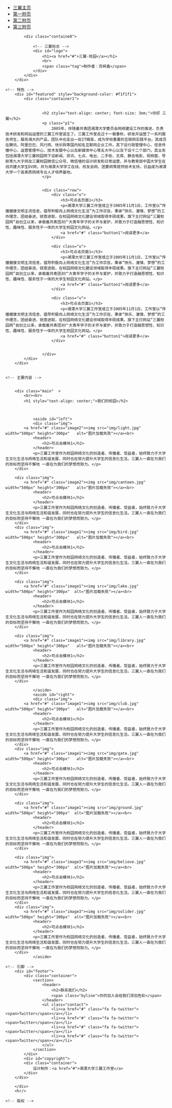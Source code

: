 <!DOCTYPE html>
<html>
<head>
	<title>三翼-校园</title>
	<meta charset="utf-8">
	<link rel="stylesheet" type="text/css" href="css/css01.css"/>

</head>
<body class="homepage">
		<!-- 头部 -->
		<div id="header">
			<div id="nav-wrapper"> 
				<!-- 链接 -->
				<nav id="nav">
					<ul>
						<li class="active"><a href="index.html">三翼主页</a></li>
						<li><a href="#">第一附页</a></li>
						<li><a href="#">第二附页</a></li>
						<li><a href="#">第三附页</a></li>
					</ul>
				</nav>
			</div>
			
			<div class="containe0"> 
				
				<!-- 三翼标志 -->
				<div id="logo">
					<h1><a href="#">三翼·校园</a></h1>
					<br>
					<span class="tag">制作者：苏梓鑫</span>
				</div>
			</div>
		</div>

	<!-- 特色 -->
		<div id="featured" style="background-color: #f1f1f1">
			<div class="container1">


					<h2 style="text-align: center; font-size: 3em;">你好 三翼</h2>
					<p class="p1">
						2005年，伴随着共青团湘潭大学委员会网络建设工作的推进，负责技术研发和网站运营的三翼工作室诞生了。三翼工作室走过十一载春秋，研发并运营了一系列服务师生，服务湘大的产品，团队中也走出一批IT精英，成为学校重要的互联网实践平台。其成员在腾讯、阿里巴巴、风行网、快乐购等国内知名互联网企业工作。其下设行政管理中心、信息传播中心、运营管理中心、技术发展中心以及新媒体中心等五大中心以及下设十二个部门，其业务包括湘潭大学三翼校园网下设新闻、资讯、七点、电台、二手街、文库、静态电影、视频窗、导航等九大子网及三翼校园微信公众号、微信墙的设计研发和日常运营，并与教育部中国大学生在线共建大学生DV网，并为湘潭大学学工在线、校友会网、团委网等提供技术支持，日益成为湘潭大学一个高素质网络专业人才培养基地。
					</p>
					

					<div class="row">
						<div class="u">
							<h3>可点击页面1</h3>
							<p>湘潭大学三翼工作室成立于2005年11月1日，工作室以“传播健康文明主流信息，倡导积极向上网络文化生活”为工作宗旨，秉承“快乐、激情、梦想”的工作理念，团结奋进、锐意进取，在校园网络文化建设领域取得丰硕成果。旗下主打网站“三翼校园网”自创立以来，承载着共青团对广大青年学子的关怀与爱护，并致力于打造融思想性、知识性、趣味性、服务性于一体的大学生校园文化网站。</p>
							<a href="#" class="button1">阅读更多</a>
						</div>

						<div class="u">
							<h3>可点击页面1</h3>
							<p>湘潭大学三翼工作室成立于2005年11月1日，工作室以“传播健康文明主流信息，倡导积极向上网络文化生活”为工作宗旨，秉承“快乐、激情、梦想”的工作理念，团结奋进、锐意进取，在校园网络文化建设领域取得丰硕成果。旗下主打网站“三翼校园网”自创立以来，承载着共青团对广大青年学子的关怀与爱护，并致力于打造融思想性、知识性、趣味性、服务性于一体的大学生校园文化网站。</p>
							<a href="#" class="button1">阅读更多</a>
						</div>

						<div class="u">
							<h3>可点击页面1</h3>
							<p>湘潭大学三翼工作室成立于2005年11月1日，工作室以“传播健康文明主流信息，倡导积极向上网络文化生活”为工作宗旨，秉承“快乐、激情、梦想”的工作理念，团结奋进、锐意进取，在校园网络文化建设领域取得丰硕成果。旗下主打网站“三翼校园网”自创立以来，承载着共青团对广大青年学子的关怀与爱护，并致力于打造融思想性、知识性、趣味性、服务性于一体的大学生校园文化网站。</p>
							<a href="#" class="button1">阅读更多</a>
						</div>


					</div>
			</div>
		</div>
		
			
	<!-- 主要内容 -->


		<div class="main"  >
			<br><br>
			<h1 style="text-align: center;">我们的校园</h2>



				<aside id="left">
				<div class="img">
			<a href="#" class="image2"><img src="img/light.jpg" width="500px" height="300px"   alt="图片加载失败"></a><br>
				<header>
					<h2>可点击模块1</h2>
				</header>
				<p>三翼工作室作为校园网络文化的创造者、传播者、受益者，始终致力于大学生文化生活与网络生活和谐发展，同时也在努力提升大学生的信息化生活。三翼人一直在为我们的目标而坚持不懈地	一直在为我们的梦想而努力。</p>
		</div>

		<div class="img">
			<a href="#" class="image2"><img src="img/canteen.jpg" width="500px" height="300px"   alt="图片加载失败"></a><br>
				<header>
					<h2>可点击模块1</h2>
				</header>
				<p>三翼工作室作为校园网络文化的创造者、传播者、受益者，始终致力于大学生文化生活与网络生活和谐发展，同时也在努力提升大学生的信息化生活。三翼人一直在为我们的目标而坚持不懈地	一直在为我们的梦想而努力。</p>
		</div>
		<div class="img">
			<a href="#" class="image1"><img src="img/bird.jpg" width="500px" height="300px"   alt="图片加载失败"></a><br>
				<header>
					<h2>可点击模块1</h2>
				</header>
				<p>三翼工作室作为校园网络文化的创造者、传播者、受益者，始终致力于大学生文化生活与网络生活和谐发展，同时也在努力提升大学生的信息化生活。三翼人一直在为我们的目标而坚持不懈地	一直在为我们的梦想而努力。</p>
		</div>

		<div class="img">
			<a href="#" class="image1"><img src="img/lake.jpg" width="500px" height="300px"  alt="图片加载失败"></a><br>
				<header>
					<h2>可点击模块1</h2>
				</header>
				<p>三翼工作室作为校园网络文化的创造者、传播者、受益者，始终致力于大学生文化生活与网络生活和谐发展，同时也在努力提升大学生的信息化生活。三翼人一直在为我们的目标而坚持不懈地	一直在为我们的梦想而努力。</p>
		</div>

		<div class="img">
			<a href="#" class="image1"><img src="img/library.jpg" width="500px" height="300px"   alt="图片加载失败"></a><br>
				<header>
					<h2>可点击模块1</h2>
				</header>
				<p>三翼工作室作为校园网络文化的创造者、传播者、受益者，始终致力于大学生文化生活与网络生活和谐发展，同时也在努力提升大学生的信息化生活。三翼人一直在为我们的目标而坚持不懈地	一直在为我们的梦想而努力。</p>
		</div>

				</aside>
				<aside id="right">
				<div class="img">
			<a href="#" class="image1"><img src="img/club.jpg" width="500px" height="300px"   alt="图片加载失败"></a><br>
				<header>
					<h2>可点击模块1</h2>
				</header>
				<p>三翼工作室作为校园网络文化的创造者、传播者、受益者，始终致力于大学生文化生活与网络生活和谐发展，同时也在努力提升大学生的信息化生活。三翼人一直在为我们的目标而坚持不懈地	一直在为我们的梦想而努力。</p>
		</div>
		<div class="img">
			<a href="#" class="image1"><img src="img/gate.jpg" width="500px" height="300px"   alt="图片加载失败"></a><br>
				<header>
					<h2>可点击模块1</h2>
				</header>
				<p>三翼工作室作为校园网络文化的创造者、传播者、受益者，始终致力于大学生文化生活与网络生活和谐发展，同时也在努力提升大学生的信息化生活。三翼人一直在为我们的目标而坚持不懈地	一直在为我们的梦想而努力。</p>
		</div>

		<div class="img">
			<a href="#" class="image1"><img src="img/ground.jpg" width="500px" height="300px"  alt="图片加载失败"></a><br>
				<header>
					<h2>可点击模块1</h2>
				</header>
				<p>三翼工作室作为校园网络文化的创造者、传播者、受益者，始终致力于大学生文化生活与网络生活和谐发展，同时也在努力提升大学生的信息化生活。三翼人一直在为我们的目标而坚持不懈地	一直在为我们的梦想而努力。</p>
		</div>

		<div class="img">
			<a href="#" class="image3"><img src="img/believe.jpg" width="500px" height="300px"  alt="图片加载失败"></a><br>
				<header>
					<h2>可点击模块1</h2>
				</header>
				<p>三翼工作室作为校园网络文化的创造者、传播者、受益者，始终致力于大学生文化生活与网络生活和谐发展，同时也在努力提升大学生的信息化生活。三翼人一直在为我们的目标而坚持不懈地	一直在为我们的梦想而努力。</p>
		</div>
		<div class="img">
			<a href="#" class="image3"><img src="img/solider.jpg" width="500px" height="300px"  alt="图片加载失败"></a><br>
				<header>
					<h2>可点击模块1</h2>
				</header>
				<p>三翼工作室作为校园网络文化的创造者、传播者、受益者，始终致力于大学生文化生活与网络生活和谐发展，同时也在努力提升大学生的信息化生活。三翼人一直在为我们的目标而坚持不懈地	一直在为我们的梦想而努力。</p>
		</div>
				</aside>


		
		
</div>
						
					





	<!-- 引脚 -->
		<div id="footer">
			<div class="container">
				<section>
					<header>
						<h2>联系我们</h2>
						<span class="byline">你的加入会给我们添加色彩</span>
					</header>
					<ul class="contact">
						<li><a href="#" class="fa fa-twitter"><span>Twitter</span></a></li>
						<li><a href="#" class="fa fa-twitter"><span>Twitter</span></a></li>
						<li><a href="#" class="fa fa-twitter"><span>Twitter</span></a></li>
						<li><a href="#" class="fa fa-twitter"><span>Twitter</span></a></li>
					</ul>
				</section>
			</div>
			<div id="copyright">
			<div class="container">
				设计制作：<a href="#">湘潭大学三翼工作室</a>
			</div>
		</div>

		</div>
		<hr/>

	<!-- 版权 -->
		
</body>
</html>

